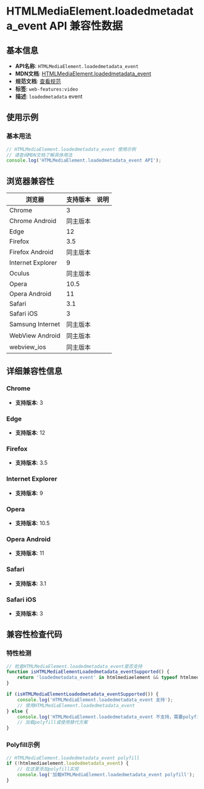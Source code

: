 # HTMLMediaElement.loadedmetadata_event API 兼容性数据

## 基本信息

- **API名称**: `HTMLMediaElement.loadedmetadata_event`
- **MDN文档**: [HTMLMediaElement.loadedmetadata_event](https://developer.mozilla.org/docs/Web/API/HTMLMediaElement/loadedmetadata_event)
- **规范文档**: [查看规范](https://html.spec.whatwg.org/multipage/media.html#event-media-loadedmetadata,https://html.spec.whatwg.org/multipage/webappapis.html#handler-onloadedmetadata)
- **标签**: `web-features:video`
- **描述**: `loadedmetadata` event

## 使用示例

### 基本用法

```javascript
// HTMLMediaElement.loadedmetadata_event 使用示例
// 请查阅MDN文档了解具体用法
console.log('HTMLMediaElement.loadedmetadata_event API');
```

## 浏览器兼容性

| 浏览器 | 支持版本 | 说明 |
|--------|----------|------|
| Chrome | 3 |  |
| Chrome Android | 同主版本 |  |
| Edge | 12 |  |
| Firefox | 3.5 |  |
| Firefox Android | 同主版本 |  |
| Internet Explorer | 9 |  |
| Oculus | 同主版本 |  |
| Opera | 10.5 |  |
| Opera Android | 11 |  |
| Safari | 3.1 |  |
| Safari iOS | 3 |  |
| Samsung Internet | 同主版本 |  |
| WebView Android | 同主版本 |  |
| webview_ios | 同主版本 |  |

## 详细兼容性信息

### Chrome

- **支持版本**: 3

### Edge

- **支持版本**: 12

### Firefox

- **支持版本**: 3.5

### Internet Explorer

- **支持版本**: 9

### Opera

- **支持版本**: 10.5

### Opera Android

- **支持版本**: 11

### Safari

- **支持版本**: 3.1

### Safari iOS

- **支持版本**: 3

## 兼容性检查代码

### 特性检测

```javascript
// 检查HTMLMediaElement.loadedmetadata_event是否支持
function isHTMLMediaElementLoadedmetadata_eventSupported() {
    return 'loadedmetadata_event' in htmlmediaelement && typeof htmlmediaelement.loadedmetadata_event === 'function';
}

if (isHTMLMediaElementLoadedmetadata_eventSupported()) {
    console.log('HTMLMediaElement.loadedmetadata_event 支持');
    // 使用HTMLMediaElement.loadedmetadata_event
} else {
    console.log('HTMLMediaElement.loadedmetadata_event 不支持，需要polyfill');
    // 加载polyfill或使用替代方案
}
```

### Polyfill示例

```javascript
// HTMLMediaElement.loadedmetadata_event polyfill
if (!htmlmediaelement.loadedmetadata_event) {
    // 在这里添加polyfill实现
    console.log('加载HTMLMediaElement.loadedmetadata_event polyfill');
}
```

